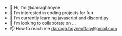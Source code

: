 - 👋 Hi, I’m @darraghhoyne
- 👀 I’m interested in coding projects for fun
- 🌱 I’m currently learning javascript and discord.py
- 💞️ I’m looking to collaborate on ...
- 📫 How to reach me darragh.hoyneoffaly@gmail.com

<!---
darraghhoyne/darraghhoyne is a ✨ special ✨ repository because its `README.md` (this file) appears on your GitHub profile.
You can click the Preview link to take a look at your changes.
--->
